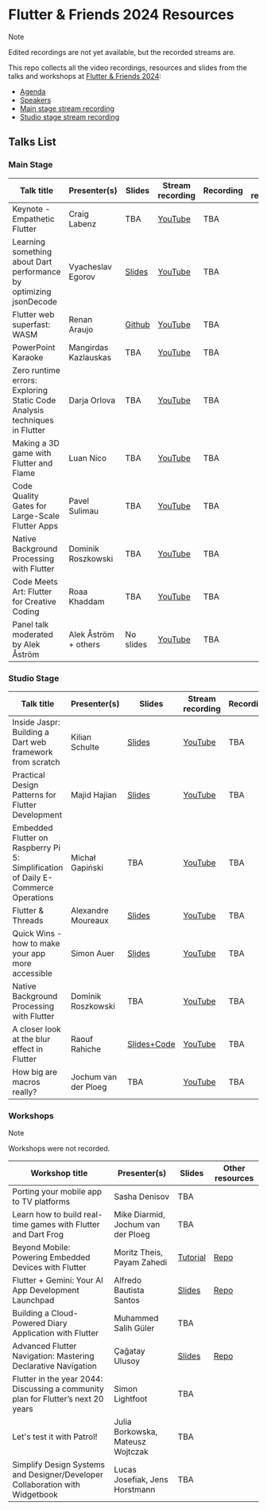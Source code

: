 # Flutter & Friends 2024 Resources

> [!NOTE]
> Edited recordings are not yet available, but the recorded streams are.

This repo collects all the video recordings, resources and slides from the talks and
workshops at [Flutter & Friends 2024](https://flutterfriends.dev/):

- [Agenda](https://flutterfriends.dev/schedule)
- [Speakers](https://flutterfriends.dev/)
- [Main stage stream recording](https://www.youtube.com/watch?v=7Dx54EZiMAY)
- [Studio stage stream recording](https://www.youtube.com/watch?v=j2rODBDY0G8)

## Talks List

### Main Stage

| Talk title                                                                | Presenter(s)         | Slides                                                                                                  | Stream recording                                                | Recording | Other resources |
|---------------------------------------------------------------------------|----------------------|---------------------------------------------------------------------------------------------------------|-----------------------------------------------------------------|-----------|-----------------|
| Keynote - Empathetic Flutter                                              | Craig Labenz         | TBA                                                                                                     | [YouTube](https://www.youtube.com/watch?v=7Dx54EZiMAY&t=710s)   | TBA       |                 |
| Learning something about Dart performance by optimizing jsonDecode        | Vyacheslav Egorov    | [Slides](https://mrale.ph/talks/fnf2024/)                                                               | [YouTube](https://www.youtube.com/watch?v=7Dx54EZiMAY&t=4932s)  | TBA       |                 |
| Flutter web superfast: WASM                                               | Renan Araujo         | [Github](https://github.com/renancaraujo/slides/tree/master/Flutter%20%26%20Friends%20-%20WASM%20-2024) | [YouTube](https://www.youtube.com/watch?v=7Dx54EZiMAY&t=7411s)  | TBA       |                 |
| PowerPoint Karaoke                                                        | Mangirdas Kazlauskas | TBA                                                                                                     | [YouTube](https://www.youtube.com/watch?v=7Dx54EZiMAY&t=10809s) | TBA       |                 |
| Zero runtime errors: Exploring Static Code Analysis techniques in Flutter | Darja Orlova         | TBA                                                                                                     | [YouTube](https://www.youtube.com/watch?v=7Dx54EZiMAY&t=12640s) | TBA       |                 | 
| Making a 3D game with Flutter and Flame                                   | Luan Nico            | TBA                                                                                                     | [YouTube](https://www.youtube.com/watch?v=7Dx54EZiMAY&t=15670s) | TBA       |                 | 
| Code Quality Gates for Large-Scale Flutter Apps                           | Pavel Sulimau        | TBA                                                                                                     | [YouTube](https://www.youtube.com/watch?v=7Dx54EZiMAY&t=19040s) | TBA       |                 | 
| Native Background Processing with Flutter                                 | Dominik Roszkowski   | TBA                                                                                                     | [YouTube](https://www.youtube.com/watch?v=7Dx54EZiMAY&t=22233s) | TBA       |                 | 
| Code Meets Art: Flutter for Creative Coding                               | Roaa Khaddam         | TBA                                                                                                     | [YouTube](https://www.youtube.com/watch?v=7Dx54EZiMAY&t=25061s) | TBA       |                 | 
| Panel talk moderated by Alek Åström                                       | Alek Åström + others | No slides                                                                                               | [YouTube](https://www.youtube.com/watch?v=7Dx54EZiMAY&t=28122s) | TBA       |                 | 

### Studio Stage
| Talk title                                                                        | Presenter(s)         | Slides                                                                                                   | Stream recording                                                | Recording | Other resources |
|-----------------------------------------------------------------------------------|----------------------|----------------------------------------------------------------------------------------------------------|-----------------------------------------------------------------|-----------|-----------------|
| Inside Jaspr: Building a Dart web framework from scratch                          | Kilian Schulte       | [Slides](https://github.com/schultek/schultek/blob/main/references/resources/flutternfriends_slides.pdf) | [YouTube](https://www.youtube.com/watch?v=j2rODBDY0G8&t=144s)   | TBA       |                 |
| Practical Design Patterns for Flutter Development                                 | Majid Hajian         | [Slides](https://slides.com/mhadaily/practical-design-patterns-for-flutter-development/)                 | [YouTube](https://www.youtube.com/watch?v=j2rODBDY0G8&t=2827s)  | TBA       |                 |
| Embedded Flutter on Raspberry Pi 5: Simplification of Daily E-Commerce Operations | Michał Gapiński      | TBA                                                                                                      | [YouTube](https://www.youtube.com/watch?v=j2rODBDY0G8&t=7525s)  | TBA       |                 |
| Flutter & Threads                                                                 | Alexandre Moureaux   | [Slides](https://alex.moureaux.me/dev/talks/flutter-and-friends-2024-flutter-and-threads)                | [YouTube](https://www.youtube.com/watch?v=j2rODBDY0G8&t=10641s) | TBA       |                 |
| Quick Wins - how to make your app more accessible                                 | Simon Auer           | [Slides](https://drive.google.com/file/d/1To9fqIgmHlg8FwZcIrgS3v_y16AKSeh8/view?usp=sharing)             | [YouTube](https://www.youtube.com/watch?v=j2rODBDY0G8&t=13353s) | TBA       |                 | 
| Native Background Processing with Flutter                                         | Dominik Roszkowski   | TBA                                                                                                      | [YouTube](https://www.youtube.com/watch?v=j2rODBDY0G8&t=16897s) | TBA       |                 | 
| A closer look at the blur effect in Flutter                                       | Raouf Rahiche        | [Slides+Code](https://github.com/Rahiche/a_closer_look_at_the_blur_effect)                               | [YouTube](https://www.youtube.com/watch?v=j2rODBDY0G8&t=19818s) | TBA       |                 | 
| How big are macros really?                                                        | Jochum van der Ploeg | TBA                                                                                                      | [YouTube](https://www.youtube.com/watch?v=j2rODBDY0G8&t=21640s) | TBA       |                 | 

### Workshops

> [!NOTE]
> Workshops were not recorded.

| Workshop title                                                                    | Presenter(s)                       | Slides                                                                                                                         | Other resources                                                                        |
|-----------------------------------------------------------------------------------|------------------------------------|--------------------------------------------------------------------------------------------------------------------------------|----------------------------------------------------------------------------------------|
| Porting your mobile app to TV platforms                                           | Sasha Denisov                      | TBA                                                                                                                            |                                                                                        |
| Learn how to build real-time games with Flutter and Dart Frog                     | Mike Diarmid, Jochum van der Ploeg | TBA                                                                                                                            |                                                                                        |
| Beyond Mobile: Powering Embedded Devices with Flutter                             | Moritz Theis, Payam Zahedi         | [Tutorial](https://medium.com/snapp-x/controlling-servos-with-your-flutter-app-on-a-raspberry-pi-using-snapp-cli-a026e88f062f) | [Repo](https://github.com/Snapp-X/workshop_flutterfriends)                             |
| Flutter + Gemini: Your AI App Development Launchpad                               | Alfredo Bautista Santos            | [Slides](https://docs.google.com/presentation/d/1Zv_ZJLIudZTnp_yIELYefvmp2-fiGaSpAiMKAiJpKWY/edit?usp=sharing)                 | [Repo](https://github.com/alfredobs97/flutter-ai-workshop)                             |
| Building a Cloud-Powered Diary Application with Flutter                           | Muhammed Salih Güler               | TBA                                                                                                                            |                                                                                        |
| Advanced Flutter Navigation: Mastering Declarative Navigation                     | Çağatay Ulusoy                     | [Slides](https://docs.google.com/presentation/d/1Fyb_VzIauPowrz5ZV5JtrhFQz-m9Bq_feDmRMSkSTbM/edit?usp=sharing)                 | [Repo](https://github.com/woltapp/wolt_modal_sheet/tree/main/coffee_maker_navigator_2) |
| Flutter in the year 2044: Discussing a community plan for Flutter’s next 20 years | Simon Lightfoot                    | TBA                                                                                                                            |                                                                                        |
| Let's test it with Patrol!                                                        | Julia Borkowska, Mateusz Wojtczak  | TBA                                                                                                                            |                                                                                        |
| Simplify Design Systems and Designer/Developer Collaboration with Widgetbook      | Lucas Josefiak, Jens Horstmann     | TBA                                                                                                                            |                                                                                        |


